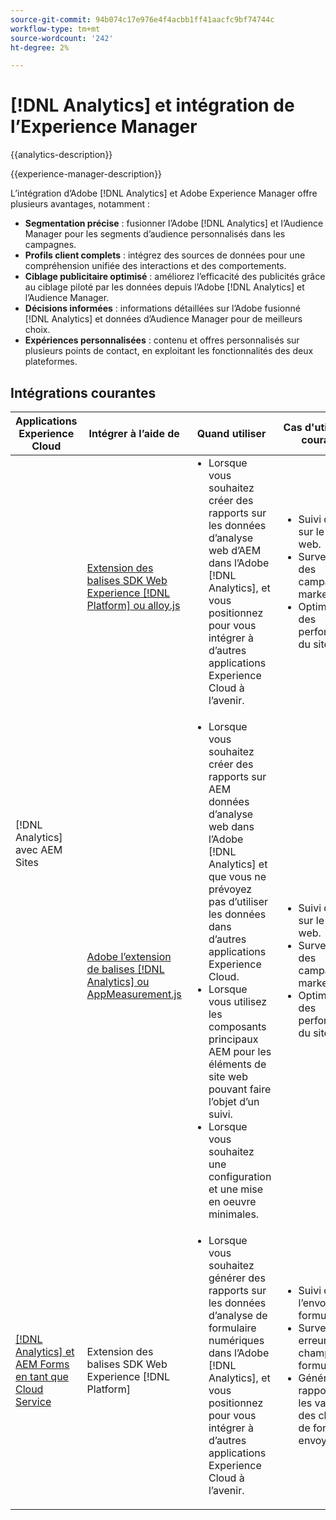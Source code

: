 ```yaml
---
source-git-commit: 94b074c17e976e4f4acbb1ff41aacfc9bf74744c
workflow-type: tm+mt
source-wordcount: '242'
ht-degree: 2%

---
```



# [!DNL Analytics] et intégration de l’Experience Manager

{{analytics-description}}

{{experience-manager-description}}

L’intégration d’Adobe [!DNL Analytics] et Adobe Experience Manager offre plusieurs avantages, notamment :

+ **Segmentation précise** : fusionner l’Adobe [!DNL Analytics] et l’Audience Manager pour les segments d’audience personnalisés dans les campagnes.
+ **Profils client complets** : intégrez des sources de données pour une compréhension unifiée des interactions et des comportements.
+ **Ciblage publicitaire optimisé** : améliorez l’efficacité des publicités grâce au ciblage piloté par les données depuis l’Adobe [!DNL Analytics] et l’Audience Manager.
+ **Décisions informées** : informations détaillées sur l’Adobe fusionné [!DNL Analytics] et données d’Audience Manager pour de meilleurs choix.
+ **Expériences personnalisées** : contenu et offres personnalisés sur plusieurs points de contact, en exploitant les fonctionnalités des deux plateformes.

## Intégrations courantes

<table>
    <thead>
        <tr>
            <th>Applications Experience Cloud</th>
            <th>Intégrer à l’aide de</th>
            <th>Quand utiliser</th>
            <th>Cas d'utilisation courants</th>
        </tr>
    </thead>
    <tbody>
        <tr>
            <td rowspan="2">[!DNL Analytics] avec AEM Sites</a></td>
            <td><a href="https://experienceleague.adobe.com/docs/experience-manager-learn/sites/integrations/experience-platform/analytics-using-web-sdk.html?lang=fr" target="_blank" rel="noreferrer">Extension des balises SDK Web Experience [!DNL Platform] ou alloy.js</a></td>
            <td>
                <ul style="margin-top: 0;">
                    <li>Lorsque vous souhaitez créer des rapports sur les données d’analyse web d’AEM dans l’Adobe [!DNL Analytics], et vous positionnez pour vous intégrer à d’autres applications Experience Cloud à l’avenir.</li>
                </ul>
            </td>
            <td>
                <ul style="margin-top: 0;">
                  <li>Suivi du trafic sur le site web.</li>
                  <li>Surveillance des campagnes marketing.</li>
                  <li>Optimisation des performances du site web.</li>
                </ul>
            </td>
        </tr>
        <tr>
            <td><a href="https://experienceleague.adobe.com/docs/experience-manager-learn/sites/integrations/analytics/collect-data-analytics.html?lang=fr" target="_blank" rel="noreferrer">Adobe l’extension de balises [!DNL Analytics] ou AppMeasurement.js</a></td>
            <td>
                <ul style="margin-top: 0;">
                    <li>Lorsque vous souhaitez créer des rapports sur AEM données d’analyse web dans l’Adobe [!DNL Analytics] et que vous ne prévoyez pas d’utiliser les données dans d’autres applications Experience Cloud.</li>
                    <li>Lorsque vous utilisez les composants principaux AEM pour les éléments de site web pouvant faire l’objet d’un suivi.</li>
                    <li>Lorsque vous souhaitez une configuration et une mise en oeuvre minimales.</li>
                </ul>
            </td>
            <td>
                <ul style="margin-top: 0;">
                  <li>Suivi du trafic sur le site web.</li>
                  <li>Surveillance des campagnes marketing.</li>
                  <li>Optimisation des performances du site web.</li>
                </ul>
            </td>
        </tr>
        <tr>
            <td><a href="https://experienceleague.adobe.com/docs/experience-manager-learn/cloud-service/forms/forms-and-analytics/introduction.html?lang=fr" target="_blank" rel="noreferrer">[!DNL Analytics] et AEM Forms en tant que Cloud Service</a></td>
            <td>Extension des balises SDK Web Experience [!DNL Platform]</td>
            <td>
              <ul style="margin-top: 0;">
                <li>Lorsque vous souhaitez générer des rapports sur les données d’analyse de formulaire numériques dans l’Adobe [!DNL Analytics], et vous positionnez pour vous intégrer à d’autres applications Experience Cloud à l’avenir.</li>
              </ul>
            </td>
            <td>
                <ul style="margin-top: 0;">
                  <li>Suivi de l’envoi du formulaire.</li>
                  <li>Surveiller les erreurs des champs du formulaire.</li>
                  <li>Générer un rapport sur les valeurs des champs de formulaire envoyés.</li>
                </ul>
            </td>
        </tr>
    </tbody>          
</table>
